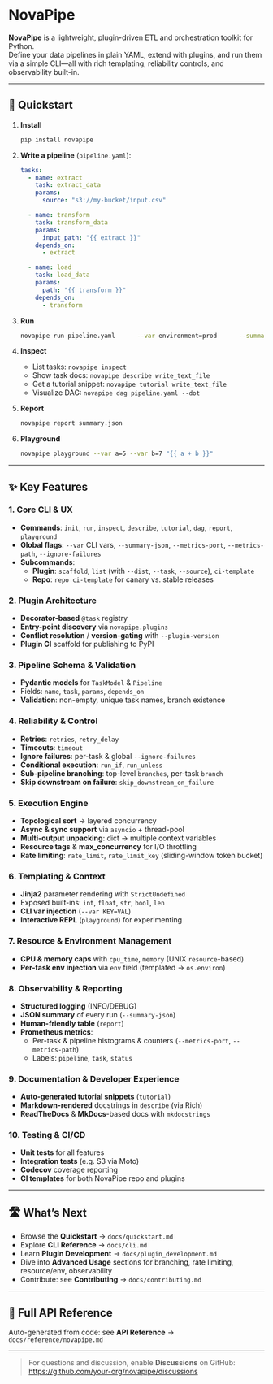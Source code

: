 # NovaPipe

**NovaPipe** is a lightweight, plugin-driven ETL and orchestration toolkit for Python.  
Define your data pipelines in plain YAML, extend with plugins, and run them via a simple CLI—all with rich templating, reliability controls, and observability built-in.

---

## 🚀 Quickstart

1. **Install**  
   ```bash
   pip install novapipe
   ```

2. **Write a pipeline** (`pipeline.yaml`):  
   ```yaml
   tasks:
     - name: extract
       task: extract_data
       params:
         source: "s3://my-bucket/input.csv"

     - name: transform
       task: transform_data
       params:
         input_path: "{{ extract }}"
       depends_on:
         - extract

     - name: load
       task: load_data
       params:
         path: "{{ transform }}"
       depends_on:
         - transform
   ```

3. **Run**  
   ```bash
   novapipe run pipeline.yaml      --var environment=prod      --summary-json summary.json      --metrics-port 8000      --metrics-path /mymetrics
   ```

4. **Inspect**  
   - List tasks: `novapipe inspect`  
   - Show task docs: `novapipe describe write_text_file`  
   - Get a tutorial snippet: `novapipe tutorial write_text_file`  
   - Visualize DAG: `novapipe dag pipeline.yaml --dot`  

5. **Report**  
   ```bash
   novapipe report summary.json
   ```

6. **Playground**  
   ```bash
   novapipe playground --var a=5 --var b=7 "{{ a + b }}"
   ```

---

## ✨ Key Features

### 1. Core CLI & UX
- **Commands**: `init`, `run`, `inspect`, `describe`, `tutorial`, `dag`, `report`, `playground`  
- **Global flags**: `--var` CLI vars, `--summary-json`, `--metrics-port`, `--metrics-path`, `--ignore-failures`  
- **Subcommands**:  
  - **Plugin**: `scaffold`, `list` (with `--dist`, `--task`, `--source`), `ci-template`  
  - **Repo**: `repo ci-template` for canary vs. stable releases  

### 2. Plugin Architecture
- **Decorator-based** `@task` registry  
- **Entry-point discovery** via `novapipe.plugins`  
- **Conflict resolution** / **version-gating** with `--plugin-version`  
- **Plugin CI** scaffold for publishing to PyPI  

### 3. Pipeline Schema & Validation
- **Pydantic models** for `TaskModel` & `Pipeline`  
- Fields: `name`, `task`, `params`, `depends_on`  
- **Validation**: non-empty, unique task names, branch existence  

### 4. Reliability & Control
- **Retries**: `retries`, `retry_delay`  
- **Timeouts**: `timeout`  
- **Ignore failures**: per-task & global `--ignore-failures`  
- **Conditional execution**: `run_if`, `run_unless`  
- **Sub-pipeline branching**: top-level `branches`, per-task `branch`  
- **Skip downstream on failure**: `skip_downstream_on_failure`  

### 5. Execution Engine
- **Topological sort** → layered concurrency  
- **Async & sync support** via `asyncio` + thread-pool  
- **Multi-output unpacking**: dict → multiple context variables  
- **Resource tags** & **max_concurrency** for I/O throttling  
- **Rate limiting**: `rate_limit`, `rate_limit_key` (sliding-window token bucket)  

### 6. Templating & Context
- **Jinja2** parameter rendering with `StrictUndefined`  
- Exposed built-ins: `int`, `float`, `str`, `bool`, `len`  
- **CLI var injection** (`--var KEY=VAL`)  
- **Interactive REPL** (`playground`) for experimenting  

### 7. Resource & Environment Management
- **CPU & memory caps** with `cpu_time`, `memory` (UNIX `resource`-based)  
- **Per-task env injection** via `env` field (templated → `os.environ`)  

### 8. Observability & Reporting
- **Structured logging** (INFO/DEBUG)  
- **JSON summary** of every run (`--summary-json`)  
- **Human-friendly table** (`report`)  
- **Prometheus metrics**:  
  - Per-task & pipeline histograms & counters (`--metrics-port`, `--metrics-path`)  
  - Labels: `pipeline`, `task`, `status`  

### 9. Documentation & Developer Experience
- **Auto-generated tutorial snippets** (`tutorial`)  
- **Markdown-rendered** docstrings in `describe` (via Rich)  
- **ReadTheDocs** & **MkDocs**-based docs with `mkdocstrings`  

### 10. Testing & CI/CD
- **Unit tests** for all features  
- **Integration tests** (e.g. S3 via Moto)  
- **Codecov** coverage reporting  
- **CI templates** for both NovaPipe repo and plugins  

---

## 🛣️ What’s Next

- Browse the **Quickstart** → `docs/quickstart.md`  
- Explore **CLI Reference** → `docs/cli.md`  
- Learn **Plugin Development** → `docs/plugin_development.md`  
- Dive into **Advanced Usage** sections for branching, rate limiting, resource/env, observability  
- Contribute: see **Contributing** → `docs/contributing.md`  

---

## 📖 Full API Reference

Auto-generated from code: see **API Reference** → `docs/reference/novapipe.md`

---

> For questions and discussion, enable **Discussions** on GitHub:  
> https://github.com/your-org/novapipe/discussions  

